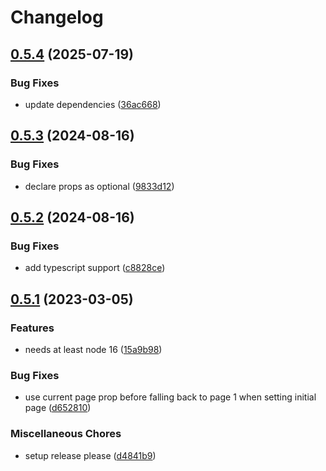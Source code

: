 # Changelog

## [0.5.4](https://github.com/codenaz/react-paginator/compare/v0.5.3...v0.5.4) (2025-07-19)


### Bug Fixes

* update dependencies ([36ac668](https://github.com/codenaz/react-paginator/commit/36ac6682af617f147d196e44cc1a039baf4a8438))

## [0.5.3](https://github.com/codenaz/react-paginator/compare/v0.5.2...v0.5.3) (2024-08-16)


### Bug Fixes

* declare props as optional ([9833d12](https://github.com/codenaz/react-paginator/commit/9833d12ccca3d029864d1016b169cc52e2d3de96))

## [0.5.2](https://github.com/codenaz/react-paginator/compare/v0.5.1...v0.5.2) (2024-08-16)


### Bug Fixes

* add typescript support ([c8828ce](https://github.com/codenaz/react-paginator/commit/c8828ce82b785dbcaa4348a8ddd93ac73409fcd5))

## [0.5.1](https://github.com/codenaz/react-paginator/compare/0.4.2...v0.5.1) (2023-03-05)


### Features

* needs at least node 16 ([15a9b98](https://github.com/codenaz/react-paginator/commit/15a9b9836bd8ef562c91ee924127347bcbc83f36))


### Bug Fixes

* use current page prop before falling back to page 1 when setting initial page ([d652810](https://github.com/codenaz/react-paginator/commit/d652810c2f6030acb3db8d1bf87edc7c97ccb213))


### Miscellaneous Chores

* setup release please ([d4841b9](https://github.com/codenaz/react-paginator/commit/d4841b91e6d981895dd246c3ca140524eebaf443))
